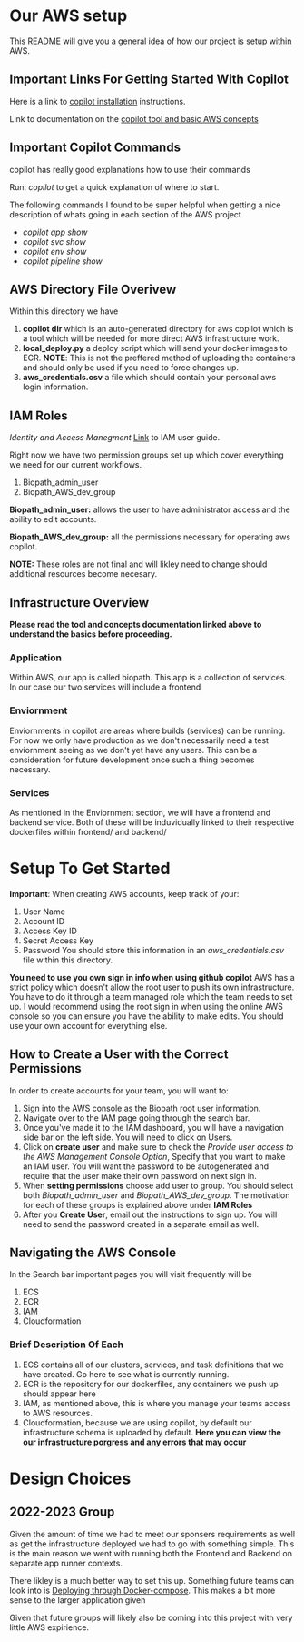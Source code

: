 
# Our AWS setup 
This README will give you a general idea of how our project is setup within AWS.

## Important Links For Getting Started With Copilot 
Here is a link to [copilot installation](https://docs.aws.amazon.com/AmazonECS/latest/developerguide/AWS_Copilot.html) instructions.

Link to documentation on the [copilot tool and basic AWS concepts](https://aws.github.io/copilot-cli/docs/overview/)

## Important Copilot Commands
copilot has really good explanations how to use their commands 

Run: *copilot* to get a quick explanation of where to start.

The following commands I found to be super helpful when getting a nice description of whats going in each section of the AWS project
- *copilot app show*
- *copilot svc show*
- *copilot env show*
- *copilot pipeline show*


## AWS Directory File Overivew
Within this directory we have 
1. **copilot dir** which is an auto-generated directory for aws copilot which is a tool which will be needed for more direct AWS infrastructure work. 
1. **local_deploy.py** a deploy script which will send your docker images to ECR. **NOTE**: This is not the preffered method of uploading the containers and should only be used if you need to force changes up. 
1. **aws_credentials.csv** a file which should contain your personal aws login information.

## IAM Roles
*Identity and Access Manegment*
[Link](https://docs.aws.amazon.com/IAM/latest/UserGuide/introduction.html) to IAM user guide. 

Right now we have two permission groups set up which cover everything we need for our current workflows.
1. Biopath_admin_user
1. Biopath_AWS_dev_group

**Biopath_admin_user:** allows the user to have administrator access and the ability to edit accounts. 

**Biopath_AWS_dev_group:** all the permissions necessary for operating aws copilot. 

**NOTE:**
These roles are not final and will likley need to change should additional resources become necesary.


## Infrastructure Overview
**Please read the tool and concepts documentation linked above to understand the basics before proceeding.**

### Application
Within AWS, our app is called biopath. This app is a collection of services. In our case our two services will include a frontend

### Enviornment
Enviornments in copilot are areas where builds (services) can be running. For now we only have production as we don't necessarily need a test enviornment seeing as we don't yet have any users. This can be a consideration for future development once such a thing becomes necessary.

### Services
As mentioned in the Enviornment section, we will have a frontend and backend service. Both of these will be induvidually linked to their respective dockerfiles within frontend/ and backend/


# Setup To Get Started
**Important**: When creating AWS accounts, keep track of your:
1. User Name
1. Account ID
1. Access Key ID
1. Secret Access Key
1. Password
You should store this information in an *aws_credentials.csv* file within this directory.

**You need to use you own sign in info when using github copilot**
AWS has a strict policy which doesn't allow the root user to push its own infrastructure. You have to do it through a team managed role which the team needs to set up. I would recommend using the root sign in when using the online AWS console so you can ensure you have the ability to make edits. You should use your own account for everything else.

## How to Create a User with the Correct Permissions
In order to create accounts for your team, you will want to:
1. Sign into the AWS console as the Biopath root user information. 
1. Navigate over to the IAM page going through the search bar.
1. Once you've made it to the IAM dashboard, you will have a navigation side bar on the left side. You will need to click on Users.
1. Click on **create user** and make sure to check the *Provide user access to the AWS Management Console Option*, Specify that you want to make an IAM user. You will want the password to be autogenerated and require that the user make their own password on next sign in. 
1. When **setting permissions** choose add user to group. You should select both *Biopath_admin_user* and *Biopath_AWS_dev_group*. The motivation for each of these groups is explained above under **IAM Roles**
1. After you **Create User**, email out the instructions to sign up. You will need to send the password created in a separate email as well.

## Navigating the AWS Console

In the Search bar important pages you will visit frequently will be 
1. ECS
2. ECR
3. IAM 
4. Cloudformation 


### Brief Description Of Each
1. ECS contains all of our clusters, services, and task definitions that we have created. Go here to see what is currently running.
2. ECR is the repository for our dockerfiles, any containers we push up should appear here 
3. IAM, as mentioned above, this is where you manage your teams access to AWS resources.
4. Cloudformation, because we are using copilot, by default our infrastructure schema is uploaded by default. **Here you can view the our infrastructure porgress and any errors that may occur**

# Design Choices
## 2022-2023 Group 
Given the amount of time we had to meet our sponsers requirements as well as get the infrastructure deployed we had to go with something simple. This is the main reason we went with running both the Frontend and Backend on separate app runner contexts. 

There likley is a much better way to set this up. Something future teams can look into is [Deploying through Docker-compose](https://aws.amazon.com/blogs/containers/deploy-applications-on-amazon-ecs-using-docker-compose/). This makes a bit more sense to the larger application given 

Given that future groups will likely also be coming into this project with very little AWS expirience. 